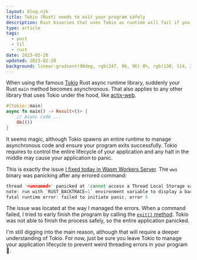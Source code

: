 ```yaml
---
layout: blog.njk
title: Tokio (Rust) needs to exit your program safely
description: Rust binaries that uses Tokio as runtime will fail if you exit the program manually. Tokio needs to exit your program safely
type: article
tags:
  - post
  - til
  - rust
date: 2023-02-20
updated: 2023-02-20
background: linear-gradient(90deg, rgb(247, 96, 96) 0%, rgb(130, 114, 239) 100%);
---
```


When using the famous [Tokio](https://tokio.rs/) Rust async runtime library, suddenly your Rust `main` method becomes asynchronous. That also applies to any other library that uses Tokio under the hood, like [actix-web](https://actix.rs/).

```rust
#[tokio::main]
async fn main() -> Result<()> {
    // Async code ...
    Ok(())
}
```

It seems magic, although Tokio spawns an entire runtime to manage asynchronous code and ensure your program exits successfully. Tokio requires to control the entire lifecycle of your application and any halt in the middle may cause your application to panic.

This is exactly the issue [I fixed today in Wasm Workers Server](https://github.com/vmware-labs/wasm-workers-server/issues/96). The `wws` binary was panicking after any errored command:

```rust
thread '<unnamed>' panicked at 'cannot access a Thread Local Storage value during or after destruction: AccessError', /rustc/fc594f15669680fa70d255faec3ca3fb507c3405/library/std/src/thread/local.rs:422:26
note: run with `RUST_BACKTRACE=1` environment variable to display a backtrace
fatal runtime error: failed to initiate panic, error 5
```

The issue was located at the way I managed the errors. When a command failed, I tried to early finish the program by calling the [`exit()` method](https://doc.rust-lang.org/std/process/fn.exit.html). Tokio was not able to finish the process safely, so the entire application panicked.

I'm still digging into the main reason, although that will require a deeper understanding of Tokio. For now, just be sure you leave Tokio to manage your application lifecycle to prevent weird threading errors in your program 😬.
